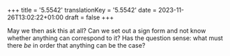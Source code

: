+++
title = '5.5542'
translationKey = '5.5542'
date = 2023-11-26T13:02:22+01:00
draft = false
+++

May we then ask this at all? Can we set out a sign form and not know whether anything can correspond to it?
Has the question sense: what must there <em>be</em> in order that anything can be the case?
